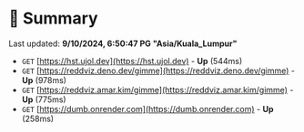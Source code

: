 # 📖 Summary
Last updated: **9/10/2024, 6:50:47 PG "Asia/Kuala_Lumpur"**

- `GET` [https://hst.ujol.dev](https://hst.ujol.dev) - **Up** (544ms)
- `GET` [https://reddviz.deno.dev/gimme](https://reddviz.deno.dev/gimme) - **Up** (978ms)
- `GET` [https://reddviz.amar.kim/gimme](https://reddviz.amar.kim/gimme) - **Up** (775ms)
- `GET` [https://dumb.onrender.com](https://dumb.onrender.com) - **Up** (258ms)
